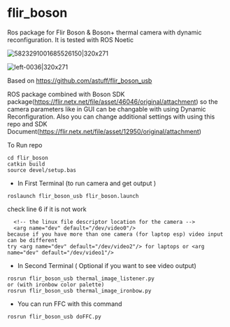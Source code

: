 # flir_boson

Ros package for Flir Boson &amp; Boson+ thermal camera with dynamic reconfiguration. It is tested with ROS Noetic

![5823291001685526150|320x271](https://github.com/user-attachments/assets/3f96f0c2-acf3-4fcf-bc41-927cf51fc043)

![left-0036|320x271](https://github.com/user-attachments/assets/581fc966-151e-4809-8ea8-e9128283f97a)


Based on https://github.com/astuff/flir_boson_usb

ROS package combined with Boson SDK package(https://flir.netx.net/file/asset/46046/original/attachment) so the camera parameters like in GUI can be changable with using Dynamic Reconfiguration.
Also you can change additional settings with using this repo and SDK Document(https://flir.netx.net/file/asset/12950/original/attachment)


To Run repo

```
cd flir_boson
catkin build
source devel/setup.bas
```


* In First Terminal (to run camera and get output )
```
roslaunch flir_boson_usb flir_boson.launch 
```

check line 6 if it is not work
```
  <!-- the linux file descriptor location for the camera -->
  <arg name="dev" default="/dev/video0"/>
because if you have more than one camera (for laptop esp) video input can be different 
try <arg name="dev" default="/dev/video2"/> for laptops or <arg name="dev" default="/dev/video1"/>
```

* In Second Terminal ( Optional if you want to see video output)
```
rosrun flir_boson_usb thermal_image_listener.py 
or (with ironbow color palette)
rosrun flir_boson_usb thermal_image_ironbow.py 
```

* You can run FFC with this command
```
rosrun flir_boson_usb doFFC.py 
```
